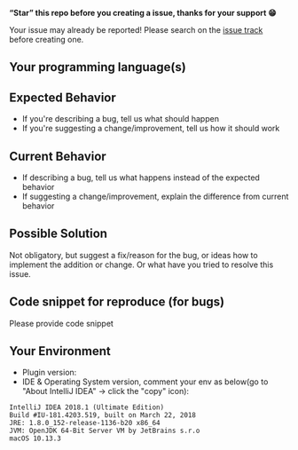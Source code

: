 **“Star” this repo before you creating a issue, thanks for your support 😁**

Your issue may already be reported!
Please search on the [issue track](https://github.com/izhangzhihao/intellij-rainbow-brackets/issues) before creating one.

## Your programming language(s)

## Expected Behavior
* If you're describing a bug, tell us what should happen
* If you're suggesting a change/improvement, tell us how it should work

## Current Behavior
* If describing a bug, tell us what happens instead of the expected behavior
* If suggesting a change/improvement, explain the difference from current behavior

## Possible Solution
Not obligatory, but suggest a fix/reason for the bug, or ideas how to implement the addition or change.
Or what have you tried to resolve this issue.

## Code snippet for reproduce (for bugs)
Please provide code snippet

## Your Environment

* Plugin version:
* IDE & Operating System version, comment your env as below(go to "About IntelliJ IDEA" -> click the "copy" icon):

```
IntelliJ IDEA 2018.1 (Ultimate Edition)
Build #IU-181.4203.519, built on March 22, 2018
JRE: 1.8.0_152-release-1136-b20 x86_64
JVM: OpenJDK 64-Bit Server VM by JetBrains s.r.o
macOS 10.13.3
```
